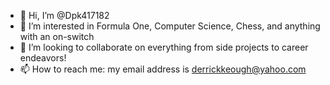 - 👋 Hi, I’m @Dpk417182
- 👀 I’m interested in Formula One, Computer Science, Chess, and anything with an on-switch
- 💞️ I’m looking to collaborate on everything from side projects to career endeavors!
- 📫 How to reach me: my email address is derrickkeough@yahoo.com

<!---
Dpk417182/Dpk417182 is a ✨ special ✨ repository because its `README.md` (this file) appears on your GitHub profile.
You can click the Preview link to take a look at your changes.
--->
